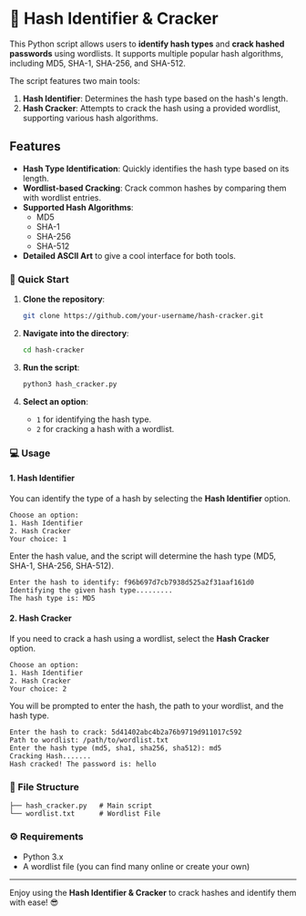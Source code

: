 # 🔐 Hash Identifier & Cracker

This Python script allows users to **identify hash types** and **crack hashed passwords** using wordlists. It supports multiple popular hash algorithms, including MD5, SHA-1, SHA-256, and SHA-512.

The script features two main tools:

1. **Hash Identifier**: Determines the hash type based on the hash's length.
2. **Hash Cracker**: Attempts to crack the hash using a provided wordlist, supporting various hash algorithms.

## Features

- **Hash Type Identification**: Quickly identifies the hash type based on its length.
- **Wordlist-based Cracking**: Crack common hashes by comparing them with wordlist entries.
- **Supported Hash Algorithms**: 
  - MD5
  - SHA-1
  - SHA-256
  - SHA-512
- **Detailed ASCII Art** to give a cool interface for both tools.

### 🚀 Quick Start

1. **Clone the repository**:
   ```bash
   git clone https://github.com/your-username/hash-cracker.git
   ```

2. **Navigate into the directory**:
   ```bash
   cd hash-cracker
   ```

3. **Run the script**:
   ```bash
   python3 hash_cracker.py
   ```

4. **Select an option**:
   - `1` for identifying the hash type.
   - `2` for cracking a hash with a wordlist.

### 💻 Usage

#### 1. **Hash Identifier**

You can identify the type of a hash by selecting the **Hash Identifier** option.

```plaintext
Choose an option: 
1. Hash Identifier  
2. Hash Cracker
Your choice: 1
```

Enter the hash value, and the script will determine the hash type (MD5, SHA-1, SHA-256, SHA-512).

```plaintext
Enter the hash to identify: f96b697d7cb7938d525a2f31aaf161d0
Identifying the given hash type.........
The hash type is: MD5
```

#### 2. **Hash Cracker**

If you need to crack a hash using a wordlist, select the **Hash Cracker** option.

```plaintext
Choose an option: 
1. Hash Identifier  
2. Hash Cracker
Your choice: 2
```

You will be prompted to enter the hash, the path to your wordlist, and the hash type.

```plaintext
Enter the hash to crack: 5d41402abc4b2a76b9719d911017c592
Path to wordlist: /path/to/wordlist.txt
Enter the hash type (md5, sha1, sha256, sha512): md5
Cracking Hash.......
Hash cracked! The password is: hello
```

### 📂 File Structure

```
├── hash_cracker.py   # Main script
└── wordlist.txt      # Wordlist File
```

### ⚙️ Requirements

- Python 3.x
- A wordlist file (you can find many online or create your own)

---

Enjoy using the **Hash Identifier & Cracker** to crack hashes and identify them with ease! 😎
